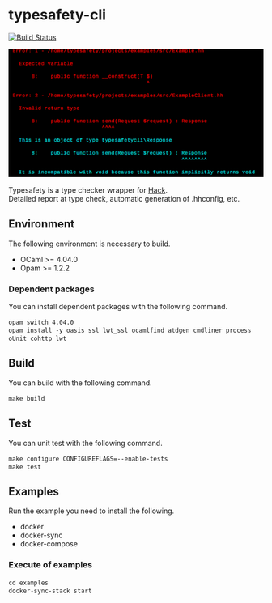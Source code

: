 # typesafety-cli

[![Build Status](https://travis-ci.org/hhpack/typesafety-cli.svg?branch=master)](https://travis-ci.org/hhpack/typesafety-cli)

![Screen Shot](https://github.com/hhpack/typesafety-cli/blob/master/screenshot.png?raw=true)

Typesafety is a type checker wrapper for [Hack](http://hacklang.org/).  
Detailed report at type check, automatic generation of .hhconfig, etc.

## Environment

The following environment is necessary to build.

* OCaml >= 4.04.0
* Opam >= 1.2.2

### Dependent packages

You can install dependent packages with the following command.

	opam switch 4.04.0
	opam install -y oasis ssl lwt_ssl ocamlfind atdgen cmdliner process oUnit cohttp lwt

## Build

You can build with the following command.

	make build

## Test

You can unit test with the following command.

	make configure CONFIGUREFLAGS=--enable-tests
	make test

## Examples

Run the example you need to install the following.

* docker
* docker-sync
* docker-compose

### Execute of examples

	cd examples
	docker-sync-stack start
